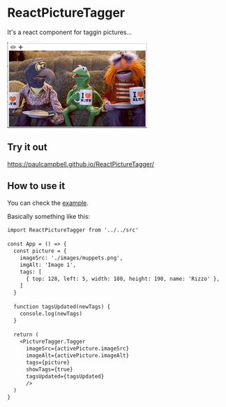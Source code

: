 # ReactPictureTagger

It's a react component for taggin pictures...

![example screen grab](./demo_gif.gif "Screen Grab")

## Try it out

https://paulcampbell.github.io/ReactPictureTagger/

## How to use it

You can check the [example](https://github.com/PaulCampbell/ReactPictureTagger/blob/master/examples/src/index.js).

Basically something like this:

```
import ReactPictureTagger from '../../src'

const App = () => {
  const picture = {
    imageSrc: './images/muppets.png',
    imgAlt: 'Image 1',
    tags: [
      { top: 128, left: 5, width: 180, height: 190, name: 'Rizzo' },
    ]
  }

  function tagsUpdated(newTags) {
    console.log(newTags)
  }

  return (
    <PictureTagger.Tagger
      imageSrc={activePicture.imageSrc}
      imageAlt={activePicture.imageAlt}
      tags={picture}
      showTags={true}
      tagsUpdated={tagsUpdated}
      />
  )
}
```
